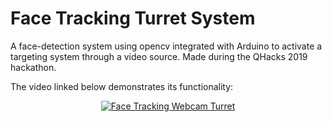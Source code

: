 # Face Tracking Turret System

A face-detection system using opencv integrated with Arduino to activate a targeting system through a video source. Made during the QHacks 2019 hackathon. 

The video linked below demonstrates its functionality:

<p align="center">
    <a href="http://www.youtube.com/watch?feature=player_embedded&v=IlFFRHsUB_8" target="_blank">
        <img src="http://img.youtube.com/vi/IlFFRHsUB_8/0.jpg" alt="Face Tracking Webcam Turret" />
    </a>
</p>

